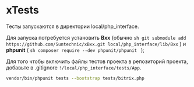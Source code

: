 # xTests

Тесты запускаются в директории local/php_interface.  

Для запуска потребуется установить **Bxx** (обычно ```sh git submodule add https://github.com/Suntechnic/xBxx.git local/php_interface/lib/Bxx``` ) и **phpunit** ( ```sh composer require --dev phpunit/phpunit ``` );  

Для того чтобы включить файлы тестов проекта в репозиторий проекта, добавьте в .gitignore ``` !/local/php_interface/tests/App ```.  

```sh
vendor/bin/phpunit tests --bootstrap tests/bitrix.php
```